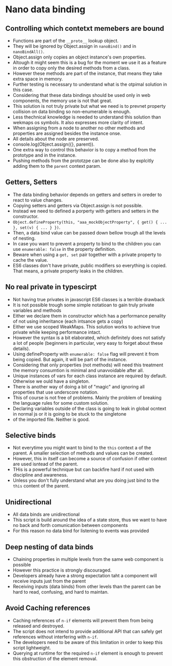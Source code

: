 # Nano data binding

## Controlling which contetxt memebers are bound 
* Functions are part of the `__proto__` lookup object.
* They will be ignored by Object.assign in `nanoBind()` and in `nanoBindAll()`.
* Object.assign only copies an object instance's own properties.
* Altough it might seem this is a bug for the moment we use it as a feature in order to copy only the desired methods from a class.
* However these methods are part of the instance, that means they take extra space in memory.
* Further testing is necessary to understand what is the otpimal solution in this case.
* Considering that these data bindings should be used only in web components, the memory use is not that great.
* This solution is not truly private but what we need is to prevnet property collision on data binding so non-enumerable is enough.
* Less thechnical knowledge is needed to understand this solution than wekmaps os symbols. It also expresses more clarity of intent.
* When assigning from a node to another no other methods and properties are assigned besides the instance onse. 
* All details about the node are preserved.
* console.log(Object.assign({}, parent)).
* One extra way to control this behavior is to copy a method from the prototype and in the instance.
* Pushing methods from the prototzpe can be done also by explcitly adding them to the `parent` context param.

## Getters, Setters
* The data binding behavior depends on getters and setters in oreder to react to value changes.
* Copying setters and getters via Object.assign is not possible.
* Instead we need to defined a porperty with getters and setters in the constructor.
* `Object.defineProperty(this, "aaa_mockObjectProperty", { get() { ... }, set(v) { ... } })`.
* Then, a data bind value can be passed down bellow trough all the levels of nesting.
* In case you want to prevent a property to bind to the children you can use `enumerable: false` in the property definition.
* Beware when using a `get, set` pair together with a private property to cache the value. 
* ES6 classes don't have private, public modifiers so everything is copied. That means, a private property leaks in the children.

## No real private in typescirpt
* Not having true privates in javascript ES6 classes is a terrible drawback
* It is not possible trough some simple notatioan to gain truly private variables and methods
* Either we declare them in constructor which has a performance penality of not using inheritance (each intsance gets a copy)
* Either we use scoped WeakMaps. This solution works to achieve true private while keeping performance intact.
* However the syntax is a bit elaborated, which definitely does not satisfy a lot of people (beginners in particular, very easy to forget about these details).
* Using defineProperty with `enumerable: false` flag will prevent it from being copied. But again, it will be part of the instance.
* Considering that only properties (not methods) will need this treatment the memory consumtion is minimal and unavvoidable after all. 
* Unique instances of vars for each class instance are required by default. Otherwise we ould have a singleton.
* There is another way of doing a bit of "magic" and ignoring all properties that use underscore notation.
* This of course is not free of problems. Mainly the problem of breaking the language rules for some custom solution.
* Declaring variables outside of the class is going to leak in global ocntext in normal js or it is going to be stuck to the singletone
* of the imported file. Neither is good.

## Selective binds 
* Not everytime you might want to bind to the `this` context a of the parent. A smaller selection of methods and values can be created.
* However, this in itself can become a source of confusion if other context are used isntead of the parent.
* THis is a powerful technique but can backfire hard if not used with discipline and awareness.
* Unless you don't fully understand what are you doing just bind to the `this` content of the parent.

## Unidirectional
* All data binds are unidirectional
* This script is build around the idea of a state store, thus we want to have no back and forth comunication between components
* For this reason no data bind for listening to events was provided
 
## Deep nesting of data binds
* Chaining properties in multiple levels from the same web component is possible
* However this practice is strongly discouraged.
* Developers already have a strong expectation taht a component will receive inputs just from the parent
* Receiving inputs (data binds) from other levels than the parent can be hard to read, confusing, and hard to maintan.

## Avoid Caching references 
* Caching references of `n-if` elements will prevent them from being released and destroyed.
* The script does not intend to provide additional API that can safely get references without interfering with `n-if`. 
* The developers need to be aware of this limitation in order to keep this script lightweight.
* Querying at runtime for the required `n-if` element is enough to prevent this obstruction of the element removal.
